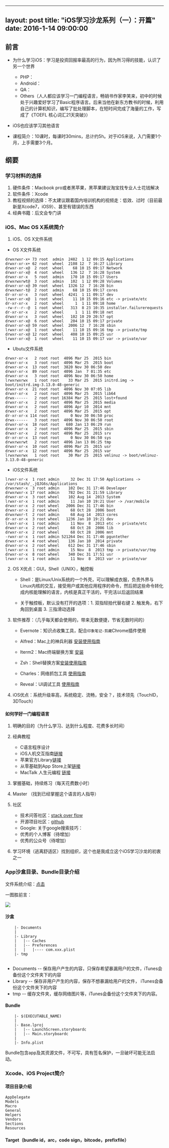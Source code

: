 
---
layout: post
title:  "iOS学习沙龙系列（一）：开篇"
date:   2016-1-14 09:00:00
---


## 前言


- 为什么学习iOS：学习是投资回报率最高的行为，因为所习得的技能，认识了另一个世界
	- PHP：
	- Android：
	- QA：
	- Others（人人都应该学习一门编程语言，畅销书作家李笑来，初中的时候处于兴趣爱好学习了Basic程序语言。后来当他在新东方教书的时候，利用自己的计算机知识，编写了批处理脚本，在短时间完成了海量的工作，写成了《TOEFL 核心词汇21天突破》）

 
- iOS也应该学习其他语言


- 课程简介：10课时，每课时30mins，总计约5h。对于iOS来说，入门需要1个月，上手需要3个月。

## 纲要
### 学习材料的选择

1. 硬件条件：Macbook pro或者黑苹果，黑苹果建议淘宝找专业人士花钱解决
2. 软件条件：Xcode
3. 教程视频的选择：不太建议跟着国内培训机构的视频走：低效、过时（目前最新是Xcode7，iOS9）、甚至有错误的东西
4. 经典书籍：后文会专门讲

### iOS、Mac OS X系统简介

1. iOS、OS X文件系统

* OS X文件系统

```
drwxrwxr-x+ 73 root  admin  2482  1 12 09:15 Applications
drwxr-xr-x+ 62 root  wheel  2108 12  7 16:27 Library
drwxr-xr-x@  2 root  wheel    68 10 15 09:17 Network
drwxr-xr-x@  4 root  wheel   136 12  7 16:28 System
drwxr-xr-x   5 root  admin   170 10 15 09:17 Users
drwxrwxrwt@  3 root  admin   102  1 12 09:28 Volumes
drwxr-xr-x@ 39 root  wheel  1326 12  7 16:28 bin
drwxrwxr-t@  2 root  admin    68 10 15 09:17 cores
dr-xr-xr-x   3 root  wheel  4241  1 11 09:17 dev
lrwxr-xr-x@  1 root  wheel    11 10 15 09:16 etc -> private/etc
dr-xr-xr-x   2 root  wheel     1  1 11 09:18 home
-rw-r--r--@  1 root  wheel   313  8 23 10:35 installer.failurerequests
dr-xr-xr-x   2 root  wheel     1  1 11 09:18 net
drwxr-xr-x   3 root  wheel   102 10 29 20:57 opt
drwxr-xr-x@  6 root  wheel   204 10 15 09:17 private
drwxr-xr-x@ 59 root  wheel  2006 12  7 16:28 sbin
lrwxr-xr-x@  1 root  wheel    11 10 15 09:16 tmp -> private/tmp
drwxr-xr-x@ 12 root  wheel   408 10 15 09:25 usr
lrwxr-xr-x@  1 root  wheel    11 10 15 09:17 var -> private/var
```

* Ubutu文件系统

```
drwxr-xr-x   2 root root  4096 Mar 25  2015 bin
drwxr-xr-x   3 root root  4096 Mar 25  2015 boot
drwxr-xr-x  13 root root  3820 Nov 30 06:50 dev
drwxr-xr-x  89 root root  4096 Jan  7 01:35 etc
drwxr-xr-x   3 root root  4096 Nov 30 06:50 home
lrwxrwxrwx   1 root root    33 Mar 25  2015 initrd.img -> boot/initrd.img-3.13.0-48-generic
drwxr-xr-x  21 root root  4096 Nov 30 07:05 lib
drwxr-xr-x   2 root root  4096 Mar 25  2015 lib64
drwx------   2 root root 16384 Mar 25  2015 lost+found
drwxr-xr-x   2 root root  4096 Mar 25  2015 media
drwxr-xr-x   2 root root  4096 Apr 10  2014 mnt
drwxr-xr-x   2 root root  4096 Mar 25  2015 opt
dr-xr-xr-x 114 root root     0 Nov 30 06:50 proc
drwx------   3 root root  4096 Nov 30 06:50 root
drwxr-xr-x  18 root root   680 Jan 13 06:29 run
drwxr-xr-x   2 root root  4096 Mar 25  2015 sbin
drwxr-xr-x   2 root root  4096 Mar 25  2015 srv
dr-xr-xr-x  13 root root     0 Nov 30 06:50 sys
drwxrwxrwt   2 root root  4096 Jan 13 06:25 tmp
drwxr-xr-x  10 root root  4096 Mar 25  2015 usr
drwxr-xr-x  12 root root  4096 Mar 25  2015 var
lrwxrwxrwx   1 root root    30 Mar 25  2015 vmlinuz -> boot/vmlinuz-3.13.0-48-generic
```

* iOS文件系统

```
lrwxr-xr-x  1 root admin     32 Dec 31 17:50 Applications -> /var/stash/_.jQJG6s/Applications
drwxrwxr-x  3 root admin    102 Dec 31 17:46 Developer
drwxrwxr-x 17 root admin    782 Dec 31 21:59 Library
drwxr-xr-x  3 root wheel    102 Aug 14  2013 System
lrwxr-xr-x  1 root admin     11 Jan 10 19:21 User -> /var/mobile
drwxr-xr-x  2 root wheel   2006 Dec 31 17:46 bin
drwxr-xr-x  2 root wheel     68 Oct 28  2006 boot
drwxrwxr-t  2 root admin     68 Aug 14  2013 cores
dr-xr-xr-x  3 root wheel   1236 Jan 10 19:21 dev
lrwxr-xr-x  1 root admin     11 Nov  8  2013 etc -> private/etc
drwxr-xr-x  2 root wheel     68 Oct 28  2006 lib
drwxr-xr-x  2 root wheel     68 Oct 28  2006 mnt
-rwxr-xr-x  1 root admin 521264 Dec 31 17:46 pguntether
drwxr-xr-x  4 root wheel    136 Jan 10  2014 private
drwxr-xr-x  2 root wheel    612 Dec 31 17:46 sbin
lrwxr-xr-x  1 root admin     15 Nov  8  2013 tmp -> private/var/tmp
drwxr-xr-x  8 root wheel    340 Dec 31 17:51 usr
lrwxr-xr-x  1 root admin     11 Nov  8  2013 var -> private/var
```



2. OS X优点：GUI，Shell（UNIX），触控板

	* Shell：是Linux/Unix系统的一个外壳，可以理解成衣服，负责外界与Linux内核的交互，接受用户或其他应用程序的命令，然后把这些命令转化成内核能理解的语言，内核是真正干活的，干完活以后返回结果

	* 关于触控板，默认没有打开的选项：1. 双指轻拍代替右键 2. 触发角，右下角回到桌面 3. 三指滑动选择

3. 软件推荐：（几乎每天都会使用的，带来无数便捷，节省无数时间的）

	* Evernote：知识点收集工具，配合`印象笔记-剪藏`Chrome插件使用
	* Alfred：Mac上的神兵利器 [安装使用指南](http://macshuo.com/?p=625)
	* Iterm2：Mac终端替换方案 [安装](https://www.iterm2.com/)

	* Zsh：Shell替换方案[安装使用指南](http://macshuo.com/?p=676)
	* Charles：网络抓包工具 [使用指南](http://blog.devtang.com/blog/2015/11/14/charles-introduction/)
	* Reveal：UI调试工具 [使用指南](http://security.ios-wiki.com/issue-3-4/)


4. iOS优点：系统升级率高，系统稳定、流畅，安全？，技术领先（TouchID，3DTouch）

#### 如何学好一门编程语言

1. 明确的目的（为什么学习、达到什么程度、花费多长时间）

2. 经典教程

	* C语言程序设计
	* iOS人机交互指南[链接](https://developer.apple.com/library/ios/documentation/UserExperience/Conceptual/MobileHIG/Controls.html#//apple_ref/doc/uid/TP40006556-CH15-SW1)
	* 苹果官方Library[链接](https://developer.apple.com/library/ios/navigation/)
	* 从零基础到App Store上架[链接](https://book.douban.com/subject/26372385/)
	* MacTalk 人生元编程 [链接](https://book.douban.com/subject/25826578/)


3. 掌握基础，持续练习（每天花费数小时）
4. Master （找到已经掌握这个语言的人指导）
5. 社区
	* 技术问答社区：[stack over flow](http://stackoverflow.com/)
	* 开源项目社区：[github](https://github.com/)
	* Google: 关于google搜索技巧：
	* 优秀的个人博客（待增加）
	* 优秀的公众号（待增加）
6. 学习环境（逃离舒适区）找到组织，这个也是我成立这个iOS学习沙龙的初衷之一


### App沙盒目录、Bundle目录介绍

文件系统介绍：[点击](https://developer.apple.com/library/ios/documentation/FileManagement/Conceptual/FileSystemProgrammingGuide/FileSystemOverview/FileSystemOverview.html)

一图胜前言：

![](http://photo-coder.b0.upaiyun.com/img/how-to-learn-ios.png)

#### 沙盒


```
	|- Documents
	|
	|- Library
	|   |-- Caches
	|   |-- Preferences 
	|   |   |---- com.xxx.plist
	|- tmp
		
```
* Documents -- 保存用户产生的内容，只保存希望暴漏用户的文件，iTunes会备份这个文件夹下的内容 
* Library -- 保存非用户产生的内容，保存不想暴漏给用户的文件， iTunes会备份这个文件夹下的内容
* tmp -- 缓存文件夹，缓存网络图片等，iTunes会备份这个文件夹下的内容。


#### Bundle

```
	|- $(EXECUTABLE_NAME)
	|
	|- Base.lproj
	|   |-- LaunchScreen.storyboardc
	|   |-- Main.storyboardc 
	|   
	|- Info.plist
```
Bundle包含app及其资源文件，不可写，具有签名保护，一旦破坏可能无法启动。


### Xcode、iOS Project简介

#### 项目目录介绍

```
AppDelegate 
Models 
Macro 
General 
Helpers 
Vendors 
Sections 
Resources
```

#### Target（bundle id，arc，code sign，bitcode，prefixfile）

